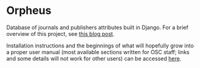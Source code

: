 # Orpheus
Database of journals and publishers attributes built in Django. For a brief overview of this project, see [this blog post]( https://unlockingresearch-blog.lib.cam.ac.uk/?p=2371).

Installation instructions and the beginnings of what will hopefully grow into a proper user manual (most available sections written for OSC staff; links and some details will not work for other users) can be accessed [here](https://github.com/osc-cam/orpheus/blob/master/docs/manual/manual.pdf).
